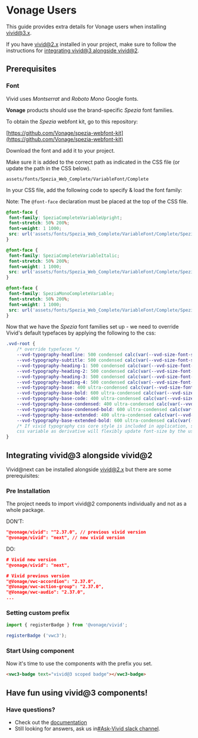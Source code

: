 # Vonage Users
This guide provides extra details for Vonage users when installing vivid@3.x.

If you have [vivid@2.x](mailto:vivid@2.x) installed in your project, make sure to follow the instructions for [integrating vivid@3 alongside vivid@2](#integrating-vivid@3-alongside-vivid@2).


## Prerequisites
### Font

Vivid uses _Montserrat_ and _Roboto Mono_ Google fonts.

**Vonage** products should use the brand-specific _Spezia_ font families.

To obtain the _Spezia_ webfont kit, go to this repository:

[https://github.com/Vonage/spezia-webfont-kit](https://github.com/Vonage/spezia-webfont-kit)

Download the font and add it to your project.

Make sure it is added to the correct path as indicated in the CSS file (or update the path in the CSS below).

```
assets/fonts/Spezia_Web_Complete/VariableFont/Complete
```

In your CSS file, add the following code to specify & load the font family:

Note: The `@font-face` declaration must be placed at the top of the CSS file.

```css
@font-face {
 font-family: SpeziaCompleteVariableUpright;
 font-stretch: 50% 200%;
 font-weight: 1 1000;
 src: url('assets/fonts/Spezia_Web_Complete/VariableFont/Complete/SpeziaCompleteVariableUprightWeb.woff2') format('woff2');
}

@font-face {
 font-family: SpeziaCompleteVariableItalic;
 font-stretch: 50% 200%;
 font-weight: 1 1000;
 src: url('assets/fonts/Spezia_Web_Complete/VariableFont/Complete/SpeziaCompleteVariableItalicWeb.woff2') format('woff2');
}

@font-face {
 font-family: SpeziaMonoCompleteVariable;
 font-stretch: 50% 200%;
 font-weight: 1 1000;
 src: url('assets/fonts/Spezia_Web_Complete/VariableFont/Complete/SpeziaMonoCompleteVariableWeb.woff2') format('woff2');
}
```

Now that we have the _Spezia_ font families set up - we need to override Vivid's default typefaces by applying the following to the css:

```css
.vvd-root {
	/* override typefaces */
	--vvd-typography-headline: 500 condensed calc(var(--vvd-size-font-scale-base, 16px) * 4.125)/1.3333333333333333 SpeziaCompleteVariableUpright;
	--vvd-typography-subtitle: 500 condensed calc(var(--vvd-size-font-scale-base, 16px) * 3.25)/1.3076923076923077 SpeziaCompleteVariableUpright;
	--vvd-typography-heading-1: 500 condensed calc(var(--vvd-size-font-scale-base, 16px) * 2.5)/1.3 SpeziaCompleteVariableUpright;
	--vvd-typography-heading-2: 500 condensed calc(var(--vvd-size-font-scale-base, 16px) * 2)/1.375 SpeziaCompleteVariableUpright;
	--vvd-typography-heading-3: 500 condensed calc(var(--vvd-size-font-scale-base, 16px) * 1.625)/1.3846153846153846 SpeziaCompleteVariableUpright;
	--vvd-typography-heading-4: 500 condensed calc(var(--vvd-size-font-scale-base, 16px) * 1.25)/1.4 SpeziaCompleteVariableUpright;
	--vvd-typography-base: 400 ultra-condensed calc(var(--vvd-size-font-scale-base, 16px) * 0.875)/1.4285714285714286 SpeziaCompleteVariableUpright;
	--vvd-typography-base-bold: 600 ultra-condensed calc(var(--vvd-size-font-scale-base, 16px) * 0.875)/1.4285714285714286 SpeziaCompleteVariableUpright;
	--vvd-typography-base-code: 400 ultra-condensed calc(var(--vvd-size-font-scale-base, 16px) * 0.875)/1.4285714285714286 SpeziaMonoCompleteVariable;
	--vvd-typography-base-condensed: 400 ultra-condensed calc(var(--vvd-size-font-scale-base, 16px) * 0.75)/1.3333333333333333 SpeziaCompleteVariableUpright;
	--vvd-typography-base-condensed-bold: 600 ultra-condensed calc(var(--vvd-size-font-scale-base, 16px) * 0.75)/1.3333333333333333 SpeziaCompleteVariableUpright;
	--vvd-typography-base-extended: 400 ultra-condensed calc(var(--vvd-size-font-scale-base, 16px))/1.5 SpeziaCompleteVariableUpright;
	--vvd-typography-base-extended-bold: 600 ultra-condensed calc(var(--vvd-size-font-scale-base, 16px))/1.5 SpeziaCompleteVariableUpright;
	/* If vivid typography css core style is included in application, setting the '--vvd-size-font-scale-base'
	css variable as derivative will flexibly update font-size by the user preference */
}
```


## Integrating vivid@3 alongside vivid@2
Vivid@next can be installed alongside vivid@2.x but there are some prerequisites:

### Pre Installation
The project needs to import vivid@2 components individually and not as a whole package.

DON’T:

```json
"@vonage/vivid": "^2.37.0", // previous vivid version
"@vonage/vivid": "next", // new vivid version
```

DO:

```json
# Vivid new version
"@vonage/vivid": "next",

# Vivid previous version
"@Vonage/vwc-accordion": "2.37.0",
"@Vonage/vwc-action-group": "2.37.0",
"@Vonage/vwc-audio": "2.37.0",
...
```


### Setting custom prefix

```js
import { registerBadge } from '@vonage/vivid';

registerBadge ('vwc3');
```


### Start Using component

Now it's time to use the components with the prefix you set.

```html
<vwc3-badge text="vivid@3 scoped badge"></vwc3-badge>
```


## Have fun using vivid@3 components!

### Have questions?

* Check out the [documentation](https://vivid.deno.dev/)
* Still looking for answers, ask us in[#Ask-Vivid slack channel](https://vonage.slack.com/archives/C013F0YKH99).
